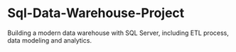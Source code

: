 # Sql-Data-Warehouse-Project
Building a modern data warehouse with SQL Server, including ETL process, data modeling and analytics.
